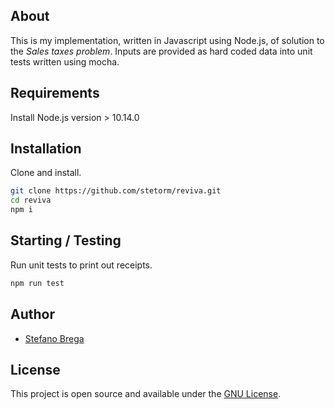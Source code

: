 ## About

This is my implementation, written in Javascript using Node.js, of solution to the *Sales taxes problem*.
Inputs are provided as hard coded data into unit tests written using mocha.

## Requirements

Install Node.js version > 10.14.0

## Installation

Clone and install.

```bash
git clone https://github.com/stetorm/reviva.git
cd reviva
npm i
```
## Starting / Testing
Run unit tests to print out receipts.

```bash
npm run test
```
## Author

- [Stefano Brega](https://www.softwarelog.it)

## License

This project is open source and available under the [GNU License](LICENSE).
